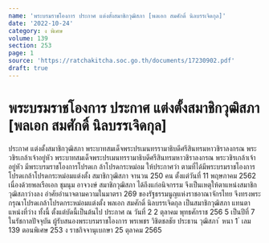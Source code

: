 ```yaml
---
name: 'พระบรมราชโองการ ประกาศ แต่งตั้งสมาชิกวุฒิสภา [พลเอก สมศักดิ์ นิลบรรเจิดกุล]'
date: '2022-10-24'
category: ง พิเศษ
volume: 139
section: 253
page: 1
source: 'https://ratchakitcha.soc.go.th/documents/17230902.pdf'
draft: true
---
```


# พระบรมราชโองการ ประกาศ แต่งตั้งสมาชิกวุฒิสภา [พลเอก สมศักดิ์ นิลบรรเจิดกุล]

ประกาศ แต่งตั้งสมาชิกวุฒิสภา พระบาทสมเด็จพระปรเมนทรรามาธิบดีศรีสินทรมหาวชิราลงกรณ พระวชิรเกล้าเจ้าอยู่หัว พระบาทสมเด็จพระปรเมนทรรามาธิบดีศรีสินทรมหาวชิราลงกรณ พระวชิรเกล้าเจ้าอยู่หัว มีพระบรมราชโองการโปรดเก ล้าโปรดกระหม่อม ให้ประกาศว่า ตามที่ได้มีพระบรมราชโองการโปรดเกล้าโปรดกระหม่อมแต่งตั้ง สมาชิกวุฒิสภา จานวน 250 คน ตั้งแต่วันที่ 11 พฤษภาคม 2562 เนื่องด้วยพลเรือเอก ชุมนุม อาจวงษ์ สมาชิกวุฒิสภา ได้ถึงแก่อนิจกรรม จึงเป็นเหตุให้ตาแหน่งสมาชิกวุฒิสภาว่างลง อำศัยอำนาจตามความในมาตรา 269 ของรัฐธรรมนูญแห่งราชอาณาจักรไทย จึงทรงพระกรุณาโปรดเกล้าโปรดกระหม่อมแต่งตั้ง พลเอก สมศักดิ์ นิลบรรเจิดกุล เป็นสมาชิกวุฒิสภา แทนตาแหน่งที่ว่าง ทั้งนี้ ตั้งแต่บัดนี้เป็นต้นไป ประกาศ ณ วันที่ 2 2 ตุลาคม พุทธศักราช 256 5 เป็นปีที่ 7 ในรัชกาลปัจจุบัน ผู้รับสนองพระบรมราชโองการ พรเพชร วิชิตชลชัย ประธาน วุฒิสภา ้ หนา 1 ่ เลม 139 ตอนพิเศษ 253 ง ราชกิจจานุเบกษา 25 ตุลาคม 2565
